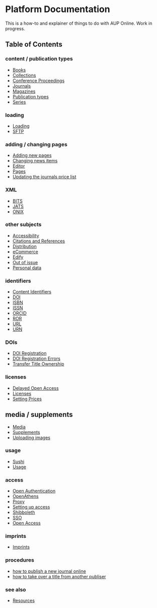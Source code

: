 # Platform Documentation
This is a how-to and explainer of things to do with AUP Online. Work in progress.

## Table of Contents

### content / publication types
- [Books](https://amsterdamuniversitypress.github.io/platform-documentation/books)
- [Collections](collections.md)
- [Conference Proceedings](https://amsterdamuniversitypress.github.io/platform-documentation/conferenceproceedings)
- [Journals](https://amsterdamuniversitypress.github.io/platform-documentation/journals)
- [Magazines](https://amsterdamuniversitypress.github.io/platform-documentation/magazines)
- [Publication types](https://amsterdamuniversitypress.github.io/platform-documentation/publicationtypes)
- [Series](series.md)

### loading
- [Loading](https://amsterdamuniversitypress.github.io/platform-documentation/loading)
- [SFTP](sftp.md)

### adding / changing pages
- [Adding new pages](https://amsterdamuniversitypress.github.io/platform-documentation/addingnewpages)
- [Changing news items](https://amsterdamuniversitypress.github.io/platform-documentation/changingnewsitems)
- [Editor](https://amsterdamuniversitypress.github.io/platform-documentation/editor)
- [Pages](https://amsterdamuniversitypress.github.io/platform-documentation/pages)
- [Updating the journals price list](https://amsterdamuniversitypress.github.io/platform-documentation/updatingjournalspricelist)

### XML
- [BITS](https://amsterdamuniversitypress.github.io/platform-documentation/bits)
- [JATS](https://amsterdamuniversitypress.github.io/platform-documentation/jats)
- [ONIX](https://amsterdamuniversitypress.github.io/platform-documentation/onix)

### other subjects
- [Accessibility](https://amsterdamuniversitypress.github.io/platform-documentation/accessibility)
- [Citations and References](https://amsterdamuniversitypress.github.io/platform-documentation/citationsreferences)
- [Distribution](distribution.md)
- [eCommerce](https://amsterdamuniversitypress.github.io/platform-documentation/ecommerce)
- [Edify](edify.md)
- [Out of issue](outofissue.md)
- [Personal data](https://amsterdamuniversitypress.github.io/platform-documentation/personaldata)

### identifiers
- [Content Identifiers](contentidentifiers.md)
- [DOI](doi.md)
- [ISBN](isbn.md)
- [ISSN](issn.md)
- [ORCID](orcid.md)
- [ROR](ror.md)
- [URL](url.md)
- [URN](urn.md)

### DOIs
- [DOI Registration](doiregistration.md)
- [DOI Registration Errors](doiregistrationerrors.md)
- [Transfer Title Ownership](transfertitleownership.md)

### licenses
- [Delayed Open Access](https://amsterdamuniversitypress.github.io/platform-documentation/delayedopenaccess)
- [Licenses](https://amsterdamuniversitypress.github.io/platform-documentation/licenses)
- [Setting Prices](settingprices.md)

## media / supplements
- [Media](https://amsterdamuniversitypress.github.io/platform-documentation/media)
- [Supplements](https://amsterdamuniversitypress.github.io/platform-documentation/supplements)
- [Uploading images](https://amsterdamuniversitypress.github.io/platform-documentation/uploadingimages)

### usage
- [Sushi](https://amsterdamuniversitypress.github.io/platform-documentation/sushi)
- [Usage](https://amsterdamuniversitypress.github.io/platform-documentation/usage)

### access
- [Open Authentication](https://amsterdamuniversitypress.github.io/platform-documentation/openauthentication)
- [OpenAthens](https://amsterdamuniversitypress.github.io/platform-documentation/openathens)
- [Proxy](https://amsterdamuniversitypress.github.io/platform-documentation/proxy)
- [Setting up access](https://amsterdamuniversitypress.github.io/platform-documentation/settingupaccess)
- [Shibboleth](https://amsterdamuniversitypress.github.io/platform-documentation/shibboleth)
- [SSO](https://amsterdamuniversitypress.github.io/platform-documentation/sso)
- [Open Access](https://amsterdamuniversitypress.github.io/platform-documentation/openaccess)

### imprints
- [Imprints](https://amsterdamuniversitypress.github.io/platform-documentation/imprints)

### procedures
- [how to publish a new journal online](newonlinepublication.md)
- [how to take over a title from another publiser](acquiringatitle.md)

### see also
- [Resources](https://amsterdamuniversitypress.github.io/platform-documentation/resources)

<!--
## webinar
- [webinar-20240606](https://amsterdamuniversitypress.github.io/platform-documentation/webinar-20240606)

## planned pages

- XML instructions per content type (journals, processings, books, magazines)
- file names / directory structures
- dealing with the FTP
- dealing with the site
- procedures (DOI registration, archiving, supplements)
-->
